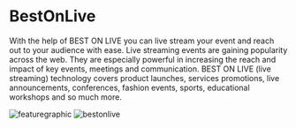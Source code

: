 # BestOnLive

With the help of BEST ON LIVE you can live stream your event and reach out to your audience with ease. Live streaming events are gaining popularity across the web. They are especially powerful in increasing the reach and impact of key events, meetings and communication. BEST ON LIVE (live streaming) technology covers product launches, services promotions, live announcements, conferences, fashion events, sports, educational workshops and so much more.

![featuregraphic](https://user-images.githubusercontent.com/38525302/80069067-24d96800-855a-11ea-8731-84c81ca58394.jpg)
![bestonlive](https://user-images.githubusercontent.com/38525302/80068841-ba282c80-8559-11ea-8b7d-1e35b133512d.jpg)



